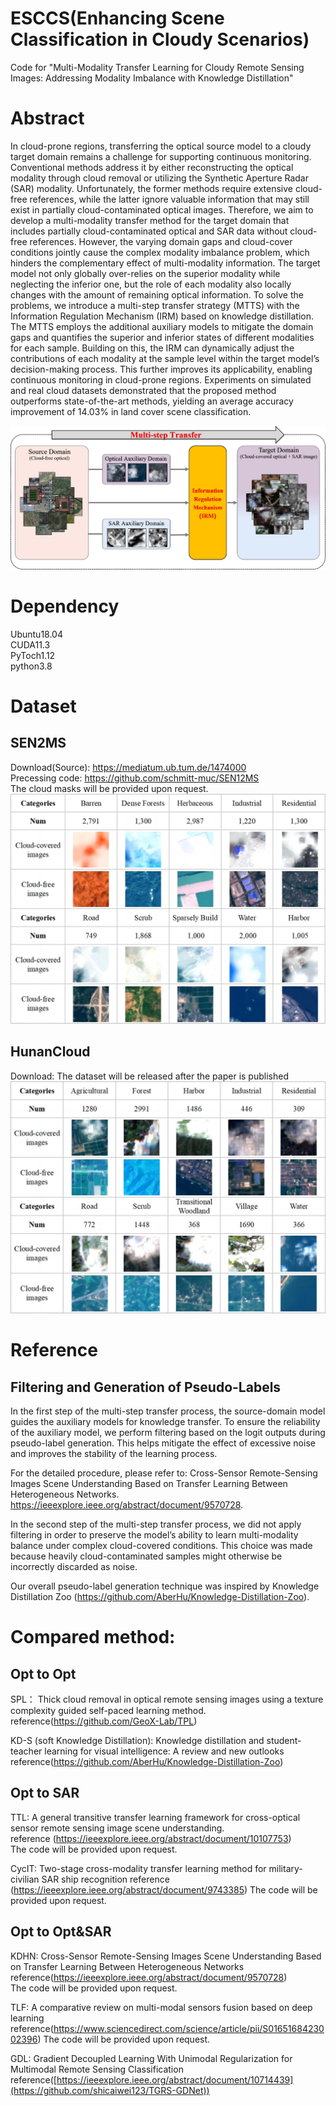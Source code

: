 # ESCCS(Enhancing Scene Classification in Cloudy Scenarios)

Code for "Multi-Modality Transfer Learning for Cloudy Remote Sensing Images: Addressing Modality Imbalance with Knowledge Distillation"

# Abstract
In cloud-prone regions, transferring the optical source model to a cloudy target domain remains a challenge for supporting continuous monitoring. Conventional methods address it by either reconstructing the optical modality through cloud removal or utilizing the Synthetic Aperture Radar (SAR) modality. Unfortunately, the former methods require extensive cloud-free references, while the latter ignore valuable
information that may still exist in partially cloud-contaminated optical images. Therefore, we aim to develop a multi-modality transfer method for the target domain that includes partially cloud-contaminated optical and SAR data without cloud-free references. However, the varying domain gaps and cloud-cover conditions jointly cause the complex modality imbalance problem, which hinders the complementary effect of multi-modality information. The target model not only globally over-relies on the superior modality while neglecting the inferior one, but the role of each modality also locally changes with the amount of remaining optical information. To solve the problems, we introduce a multi-step transfer strategy (MTTS) with the Information Regulation Mechanism (IRM) based on knowledge distillation. The MTTS employs the additional auxiliary models to mitigate the domain gaps and quantifies the superior and inferior states of different modalities for each sample. Building on this, the IRM can dynamically adjust the contributions of each modality at the sample level within the target model’s decision-making process. This further improves its applicability, enabling continuous monitoring in cloud-prone regions. Experiments on simulated and real cloud datasets demonstrated that the proposed method outperforms state-of-the-art methods, yielding an average accuracy improvement of 14.03% in land cover scene classification.

![The framework of proposed method](images/Fig.2.jpg)

# Dependency

Ubuntu18.04  
CUDA11.3  
PyToch1.12  
python3.8  

# Dataset

## SEN2MS 
Download(Source): https://mediatum.ub.tum.de/1474000  
Precessing code: https://github.com/schmitt-muc/SEN12MS  
The cloud masks will be provided upon request.  
![Example of each category in SEN12MS Cloud dataset](images/Fig.5.jpg)

## HunanCloud
Download: The dataset will be released after the paper is published  
![Example of each category in Hunan Cloud dataset](images/Fig.6.jpg)


# Reference

## Filtering and Generation of Pseudo-Labels
In the first step of the multi-step transfer process, the source-domain model guides the auxiliary models for knowledge transfer. To ensure the reliability of the auxiliary model, we perform filtering based on the logit outputs during pseudo-label generation. This helps mitigate the effect of excessive noise and improves the stability of the learning process.  

For the detailed procedure, please refer to: Cross-Sensor Remote-Sensing Images Scene Understanding Based on Transfer Learning Between Heterogeneous Networks. https://ieeexplore.ieee.org/abstract/document/9570728.  

In the second step of the multi-step transfer process, we did not apply filtering in order to preserve the model’s ability to learn multi-modality balance under complex cloud-covered conditions. This choice was made because heavily cloud-contaminated samples might otherwise be incorrectly discarded as noise.  

Our overall pseudo-label generation technique was inspired by Knowledge Distillation Zoo (https://github.com/AberHu/Knowledge-Distillation-Zoo).


# Compared method:

## Opt to Opt

SPL： Thick cloud removal in optical remote sensing images using a texture complexity guided self-paced learning method.   reference(https://github.com/GeoX-Lab/TPL)  
  
KD-S (soft Knowledge Distillation): Knowledge distillation and student-teacher learning for visual intelligence: A review and new outlooks   reference(https://github.com/AberHu/Knowledge-Distillation-Zoo)

## Opt to SAR
TTL: A general transitive transfer learning framework for cross-optical sensor remote sensing image scene understanding.    
reference (https://ieeexplore.ieee.org/abstract/document/10107753)  
The code will be provided upon request.  
  
CycIT: Two-stage cross-modality transfer learning method for military-civilian SAR ship recognition
reference (https://ieeexplore.ieee.org/abstract/document/9743385)
The code will be provided upon request.  

## Opt to Opt&SAR
KDHN: Cross-Sensor Remote-Sensing Images Scene Understanding Based on Transfer Learning Between Heterogeneous Networks
reference(https://ieeexplore.ieee.org/abstract/document/9570728)  
The code will be provided upon request. 
  
TLF: A comparative review on multi-modal sensors fusion based on deep learning
reference(https://www.sciencedirect.com/science/article/pii/S0165168423002396)
The code will be provided upon request. 
  
GDL: Gradient Decoupled Learning With Unimodal Regularization for Multimodal Remote Sensing Classification
reference([https://ieeexplore.ieee.org/abstract/document/10714439](https://github.com/shicaiwei123/TGRS-GDNet))
